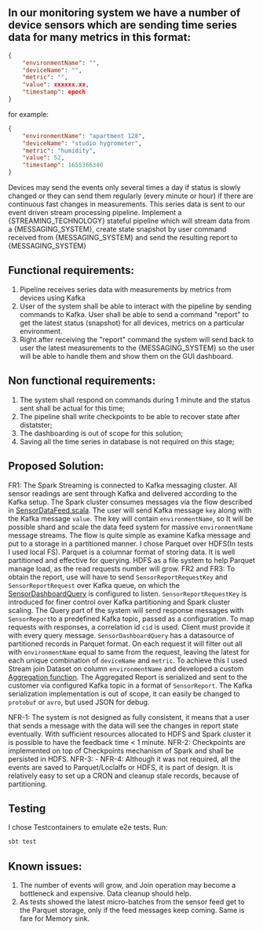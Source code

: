 ## In our monitoring system we have a number of device sensors which are sending time series data for many metrics in this format:

```json
{
    "environmentName": "",
    "deviceName": "",
    "metric": "",
    "value": xxxxxx.xx,
    "timestamp": epoch
}
```

for example:
```json
{
    "environmentName": "apartment 128",
    "deviceName": "studio hygrometer",
    "metric": "humidity",
    "value": 52,
    "timestamp": 1655366340
}
```


Devices may send the events only several times a day if status is slowly changed or they can send them regularly (every minute or hour) if there are continuous fast changes in measurements.
This series data is sent to our event driven stream processing pipeline.
Implement a {STREAMING_TECHNOLOGY} stateful pipeline which will stream data from a {MESSAGING_SYSTEM}, create state snapshot by user command received from {MESSAGING_SYSTEM} and send the resulting report to {MESSAGING_SYSTEM}


## Functional requirements:

1. Pipeline receives series data with measurements by metrics from devices using Kafka
2. User of the system shall be able to interact with the pipeline by sending commands to Kafka. User shall be able to send a command "report" to get the latest status (snapshot) for all devices, metrics on a particular environment.
3. Right after receiving the "report" command the system will send back to user the latest measurements to the {MESSAGING_SYSTEM} so the user will be able to handle them and show them on the GUI dashboard.


## Non functional requirements:

1. The system shall respond on commands during 1 minute and the status sent shall be actual for this time;
2. The pipeline shall write checkpoints to be able to recover state after distatster;
3. The dashboarding is out of scope for this solution;
4. Saving all the time series in database is not required on this stage;

## Proposed Solution:
FR1: The Spark Streaming is connected to Kafka messaging cluster. All sensor readings are sent through Kafka and delivered according to the Kafka setup.
The Spark cluster consumes messages via the flow described in [SensorDataFeed.scala](./src/main/scala/com/vmykytenko/sensors/collect/SensorDataFeed.scala).
The user will send Kafka message `key` along with the Kafka message `value`. The key will contain `environmentName`, so It will be possible shard and scale the 
data feed system for massive `environmentName` message streams.
The flow is quite simple as examine Kafka message and put to a storage in a partitioned manner. I chose Parquet over HDFS(In tests I used local FS). Parquet is a columnar format
of storing data. It is well partitioned and effective for querying. HDFS as a file system to help Parquet manage load, as the read requests number will grow.
FR2 and FR3: To obtain the report, use will have to send `SensorReportRequestKey` and `SensorReportRequest` over Kafka queue, on which the
[SensorDashboardQuery](./src/main/scala/com/vmykytenko/sensors/query/SensorDashboardQuery.scala) is configured to listen. `SensorReportRequestKey` is introduced
for finer control over Kafka partitioning and Spark cluster scaling. The Query part of the system will send response messages with `SensorReport`to a predefined
Kafka topic, passed as a configuration. To map requests with responses, a correlation id `cid` is used. Client must provide it with every query message.
`SensorDashboardQuery` has a datasource of partitioned records in Parquet format. On each request it will filter out all with `environmentName` equal to same
from the request, leaving the latest for each unique combination of `deviceName` and `metric`. To achieve this I used Stream join Dataset on column `environmentName` and
developed a custom [Aggregation function](./src/main/scala/com/vmykytenko/sensors/query/ReportAggregator.scala). The Aggregated Report is serialized and sent
to the customer via configured Kafka topic in a format of `SensorReport`. The Kafka serialization implementation is out of scope, it can easily be changed to `protobuf` or `avro`,
but used JSON for debug.

NFR-1: The system is not designed as fully consistent, it means that a user that sends a message with the data will see the changes in report state eventually.
With sufficient resources allocated to HDFS and Spark cluster it is possible to have the feedback time < 1 minute.
NFR-2: Checkpoints are implemented on top of Checkpoints mechanism of Spark and shall be persisted in HDFS.
NFR-3: - 
NFR-4: Although it was not required, all the events are saved to Parquet/Loclalfs or HDFS, it is part of design. It is relatively easy to set up a CRON and cleanup stale records, because of partitioning.

## Testing
I chose Testcontainers to emulate e2e tests. Run:
```bash 
sbt test 
```

## Known issues:
1. The number of events will grow, and Join operation may become a bottleneck and expensive. Data cleanup should help.
2. As tests showed the latest micro-batches from the sensor feed get to the Parquet storage, only if the feed messages keep coming. Same is fare for Memory sink.
   